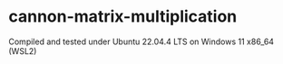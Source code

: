 # cannon-matrix-multiplication

Compiled and tested under Ubuntu 22.04.4 LTS on Windows 11 x86_64 (WSL2)
